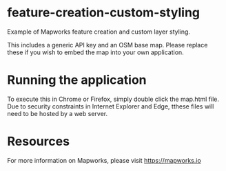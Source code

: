 # feature-creation-custom-styling
Example of Mapworks feature creation and custom layer styling.

This includes a generic API key and an OSM base map. Please replace these if you wish to embed the map into your own application. 

# Running the application
To execute this in Chrome or Firefox, simply double click the map.html file. Due to security constraints in Internet Explorer and Edge, tthese files will need to be hosted by a web server.

# Resources
For more information on Mapworks, please visit https://mapworks.io

